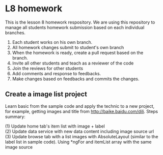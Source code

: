 # L8 homework
This is the lesson 8 homework respository. We are using this repository to manage all students homework submission based on each individual branches.
1. Each student works on his own branch.  
2. All homework changes submit to student's own branch
3. When the homework is ready, create a pull request based on the branch.
4. Invite all other students and teach as a reviewer of the code
5. Join the reviews for other students
6. Add comments and response to feedbacks.
7. Make changes based on feedbacks and commits the changes.

## Create a image list project
Learn basic from the sample code and apply the technic to a new project, for example, getting images and title from http://baike.baidu.com/dili. Steps summary:  
  
(1) Update home tab's item list with image + label  
(2) Update data service with new data content including image source url  
(3) Update browse tab with a list images with AbsoluteLayout (similar to the label list in sample code). Using *ngFor and itemList array with the same image source  